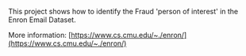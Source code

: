 This project shows how to identify the Fraud 'person of interest' in the Enron Email Dataset.

More information: [https://www.cs.cmu.edu/~./enron/](https://www.cs.cmu.edu/~./enron/)